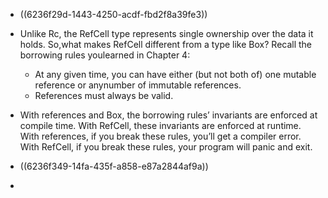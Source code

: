 - ((6236f29d-1443-4250-acdf-fbd2f8a39fe3))
- Unlike Rc<T>, the RefCell<T> type represents single ownership over the data it holds. So,what makes RefCell<T> different from a type like Box<T>? Recall the borrowing rules youlearned in Chapter 4:
  
  * At any given time, you can have either (but not both of) one mutable reference or anynumber of immutable references.
  * References must always be valid.
- With references and Box<T>, the borrowing rules’ invariants are enforced at compile time. With RefCell<T>, these invariants are enforced at runtime. With references, if you break these rules, you’ll get a compiler error. With RefCell<T>, if you break these rules, your program will panic and exit.
- ((6236f349-14fa-435f-a858-e87a2844af9a))
-